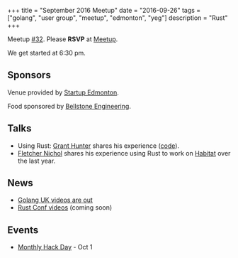 +++
title = "September 2016 Meetup"
date = "2016-09-26"
tags = ["golang", "user group", "meetup", "edmonton", "yeg"]
description = "Rust"
+++

Meetup [#32](https://github.com/edmontongo/presentations/issues/49). Please **RSVP** at [Meetup](http://www.meetup.com/startupedmonton/events/jptkwlyvmbjc/).

We get started at 6:30 pm.

## Sponsors 

Venue provided by [Startup Edmonton](http://www.startupedmonton.com/).

Food sponsored by [Bellstone Engineering](https://bellstone.ca/). 

## Talks

* Using Rust: [Grant Hunter](https://github.com/grantdhunter) shares his experience ([code](https://github.com/grantdhunter/grafanotate)).
* [Fletcher Nichol](https://github.com/fnichol) shares his experience using Rust to work on [Habitat](https://www.habitat.sh/) over the last year.

## News

* [Golang UK videos are out](https://www.youtube.com/playlist?list=PLDWZ5uzn69eyh791ZTkEA9OaTxVpGY8_g)
* [Rust Conf videos](http://confreaks.tv/events/rustconf2016) (coming soon)

## Events

* [Monthly Hack Day](http://www.meetup.com/startupedmonton/events/234109381/) - Oct 1


